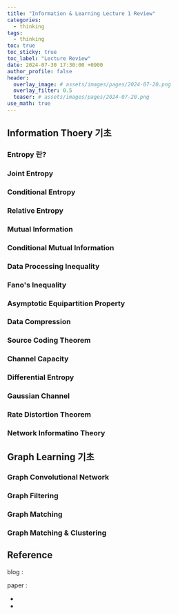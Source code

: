 ```yaml
---
title: "Information & Learning Lecture 1 Review"
categories:
  - thinking
tags:
  - thinking
toc: true
toc_sticky: true
toc_label: "Lecture Review"
date: 2024-07-30 17:30:00 +0900
author_profile: false
header:
  overlay_image: # assets/images/pages/2024-07-20.png
  overlay_filter: 0.5 
  teaser: # assets/images/pages/2024-07-20.png
use_math: true
---
```


## Information Thoery 기초

### Entropy 란?

### Joint Entropy

### Conditional Entropy

### Relative Entropy

### Mutual Information

### Conditional Mutual Information

### Data Processing Inequality

### Fano's Inequality

### Asymptotic Equipartition Property

### Data Compression

### Source Coding Theorem

### Channel Capacity

### Differential Entropy

### Gaussian Channel

### Rate Distortion Theorem

### Network Informatino Theory




## Graph Learning 기초

### Graph Convolutional Network

### Graph Filtering

### Graph Matching

### Graph Matching & Clustering



## Reference
blog :     

paper : 
- []()
- 

